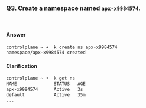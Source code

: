 ### Q3. Create a namespace named `apx-x9984574`.

<br>

#### Answer

```Bash
controlplane ~ ➜  k create ns apx-x9984574
namespace/apx-x9984574 created
```

#### Clarification


```Bash
controlplane ~ ➜  k get ns
NAME              STATUS   AGE
apx-x9984574      Active   3s
default           Active   35m
...
```